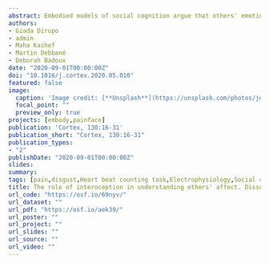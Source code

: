 ```yaml
---
abstract: Embodied models of social cognition argue that others' emotional states are processed by re-enacting a representation of the same state in the observer, along with associated somatic and physiological responses. In this framework, previous studies tested whether a strong sensitivity to interoceptive signals (i.e., inputs arising from within one's body) facilitates the understanding of others' affect, leading to mixed results. Such heterogeneity in the literature could reflect methodological differences in paradigms employed, with some probing classification of a precise condition, and others requiring the assessment of supra-ordinal dimensions orthogonal to many states. Here, we engaged fifty young women in a study where they evaluated others' naturalistic facial reactions to painful and disgusting stimuli of comparable unpleasantness. Separately, we measured their interoceptive abilities through a well-known heartbeat counting task. We found that individuals that were more accurate in tracking their heartbeats across time were also more prone to judge facial expressions as more unpleasant (supra-ordinal assessment). However, when specifically asked to discriminate between comparably-unpleasant pain and disgust (state-specific assessment), participants' performance was not influenced by their interoceptive abilities. Although confined to a female sample, this study extends our knowledge on the role of interoception in the understanding of others, which influences only the evaluation of general features such as unpleasantness (common between pain and disgust), without extending to the appraisal of a precise state. This finding supports multi-componential models of social cognition, suggesting that only part of our ability to assess others' affect is mediated by a representation of one's affective/somatic responses.
authors:
- Giada Dirupo
- admin
- Maha Kashef
- Martin Debbané
- Deborah Badoux
date: "2020-09-01T00:00:00Z"
doi: "10.1016/j.cortex.2020.05.010"
featured: false
image:
  caption: 'Image credit: [**Unsplash**](https://unsplash.com/photos/jdD8gXaTZsc)'
  focal_point: ""
  preview_only: true
projects: [embody,painface]
publication: 'Cortex, 130:16-31'
publication_short: "Cortex, 130:16-31"
publication_types:
- "2"
publishDate: "2020-09-01T00:00:00Z"
slides: 
summary:
tags: [pain,disgust,Heart beat counting task,Electrophysiology,Social cognition,Interoception,Facial Expressions,face processing,emotion expression,Unpleasantness,emotion,attention]
title: The role of interoception in understanding others' affect. Dissociation between superficial and detailed appraisal of facial expressions
url_code: "https://osf.io/69nyv/"
url_dataset: ""
url_pdf: "https://osf.io/aek39/"
url_poster: ""
url_project: ""
url_slides: ""
url_source: ""
url_video: ""
---
```

